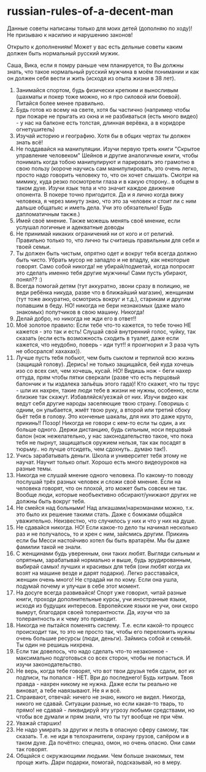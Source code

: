 # russian-rules-of-a-decent-man

Данные советы написаны только для моих детей (дополняю по ходу)! Не призываю к насилию и нарушению законов!

Открыто к дополнениям! Может у вас есть дельные советы каким должен быть нормальный русский мужик.

Саша, Вика, если я помру раньше чем планируется, то Вы должны знать, что такое нормальный русский мужчина в моём понимании и как он должен себя вести и жить (исходя из опыта жизни в 38 лет).
1. Занимайся спортом, будь физически крепким и выносливым (шахматы и покер тоже можно, но я про силовой или боевой). Питайся более менее правильно.
2. Будь готов ко всему на свете, хотя бы частично (например чтобы при пожаре не прыгать из окна и не разбиваться (есть много видео) - у нас на балконе есть толстая, длинная верёвка, а в коридоре огнетушитель)
3. Изучай историю и географию. Хотя бы в общих чертах ты должен знать всё!
4. Не поддавайся на манипуляции. Изучи первую треть книги "Скрытое управление человеком" Шейнов и другие аналогичные книги, чтобы понимать когда тобою манипулируют и парировать это грамотно в свою пользу (короче научись сам манипулировать, это очень легко, просто надо говорить человеку то, что он хочет слышать. Смотри на мимику, куда резко посмотрели глаза и в какую сторону.. в общем в таком духе. Изучи язык тела и что значит каждое движение опонента. В покере точно пригодится. Да и я лично когда вижу человека, я через минуту знаю, что это за человек и стоит ли с ним дальше общатьяс и иметь дела. Учи это обязательно! Будь дапломатичным также.)
5. Имей своё мнение. Также можешь менять своё мнение, если услушал логичные и адекватные доводы
6. Не принимай никаких ограничений ни от кого и от религий. Правильно только то, что лично ты считаешь правильным для себя и твоей семьи.
7. Ты должен быть чистым, опрятно одет и вокруг тебя всегда должно быть чисто. Убрать мусор не западло и не впадлу, как некоторые говорят. Само собой никогда! не убирай/подметай, когда попросят это сделать именно тебя другие мужчины! Сами пусть убирают, понял?? :)
8. Всегда помогай детям (тут аккуратно, звони сразу в полицию, не веди ребёнка никуда, разве что в ближайший магазин), женщинам (тут тоже аккуратно, осмотрись вокруг и т.д.), старикам и другим попавшим в беду. НО! никогда не бери незнакомых (даже мало знакомых) попутчиков в свою машину. Никогда!
9. Делай добро, но никогда не жди его в ответ!!
10. Моё золотое правило: Если тебе что-то кажется, то тебе точно НЕ кажется - это так и есть! Слушай свой внутренний голос, чуйку, так сказать (если есть возможность сходить в туалет, даже если кажется, что неудобно, поверь - иди тут!! я проигнорил и 3 раза чуть не обосрался! хахахах)).
11. Лучше пусть тебя побьют, чем быть сыклом и терпилой всю жизнь (защищай голову). Дерись! не только защищайся, бей куда хочешь изо со всех сил, чем хочешь, кусай. НО! Видишь нож - беги нахер оттуда, прям чтобы пятки сверкали (разве что есть перцовый балончик и ты издалека зальёшь этого гада)! Кто скажет, что ты трус - шли их нахрен, такие люди тебе в жизни не нужны, особенно, если близкие так скажут. Избавляйся/уезжай от них. Изучи видео как ведут себя другие народы заселяющие твою страну. Говоришь с одним, он улыбается, жмёт твою руку, а второй или третий сбоку бьёт тебя в голову. Это конченые шакалы, для них это даже круто, прикинь!! Позор! Никогда не говори с кем-то если ты один, а их больше одного. Держи дистанцию, будь сильным, носи перцовый балон (нож нежелательно, у нас законодательство такое, что пока тебя не пырнут, защищаться оружием нельзя, так как посадят в тюрьму.. но лучше отсидеть, чем сдохнуть.. думаю так!).
12. Учись зарабатывать деньги. Школа и университет тебя этому не научат. Научит только опыт. Хорошо есть много видеоуроков на разные темы.
13. Никогда не слушай мнение одного человека. По какому-то поводу послушай трёх разных человек и сложи своё мнение. Если на человека говорят, что он плохой, это может быть совсем не так. Вообще люди, которые необъективно обсирают/унижают других не должны быть вокруг тебя.
14. Не смейся над больными! Над алкашами/наркоманами можно, т.к. это было их решение такими стать. Даже с бомжами общайся уважительно. Неизвестно, что случилось у них и что у них на душе.
15. Не сдавайся никогда. НО! Если какое-то дело ты начинал несколько раз и не получалось, то и хрен с ним, зайсмись другим. Прикинь если бы Месси настойчиво хотел бы быть вратарём. Мы бы даже фамилии такой не знали.
16. С женщинами будь уверенным, они таких любят. Выгляди сильным и опрятным, зарабатывай нормально и выше, будь эрудированным, выбирай самых! лучших и красивых для тебя (они любят когда их возят на машине везде и дарят подарки). Легко расставайся, женщин очень много! Не страдай ни по кому. Если она ушла, подумай почему и улучши в себе этот момент.
17. На досуге всегда развивайся! Спорт уже говорил, читай разные книги, проходи дополнительные курсы, учи иностранные языки, исходя из будущих интересов. Европейские языки не учи, они скоро вымрут, благодаря своей толерантности. Да, изучи что за толерантность и к чему это приводит.
18. Никогда не пытайся поменять систему. Т.е. если какой-то процесс происходит так, то это не просто так, чтобы его переломить нужны очень большие ресурсы (люди, деньги). Займись собой и семьёй. Ты один не решишь нихрена.
19. Если так довелось, что надо сделать что-то незаконное - максимально подготовься со всех сторон, чтобы не попасться. И изучи законодательство.
20. Не верь, когда тебе говорят, что вот твои друзья тебя сдали, вот их подписи, ты попался - НЕТ. Ври до последнего! Будь хитрым. Твоя правда - нахрен никому не нужна. Даже если ты реально не виноват, а тебе навязывают. Не я и всё.
21. Спраивают, отвечай: ничего не знаю, никого не видел. Никогда, никого не сдавай. Ситуации разные, но если какая-то тварь, то прямо! не сдавай - ликвидируй эту угрозу любыми средствами, но чтобы все думали и прям знали, что ты тут вообще не при чём.
22. Уважай старших!
23. Не надо умирать за других и лезть в опасную сферу самому, так сказать. Т.е. не иди в телохранители, охрану грузов, сапёром и в таком духе. Да почётно: спецназ, омон, но очень опасно. Они сами так говорят.
24. Общайся с окружающими людьми. Чем больше знакомых, тем проще жить. Дари подарки, помогай, подсказывай, но в меру.



    
